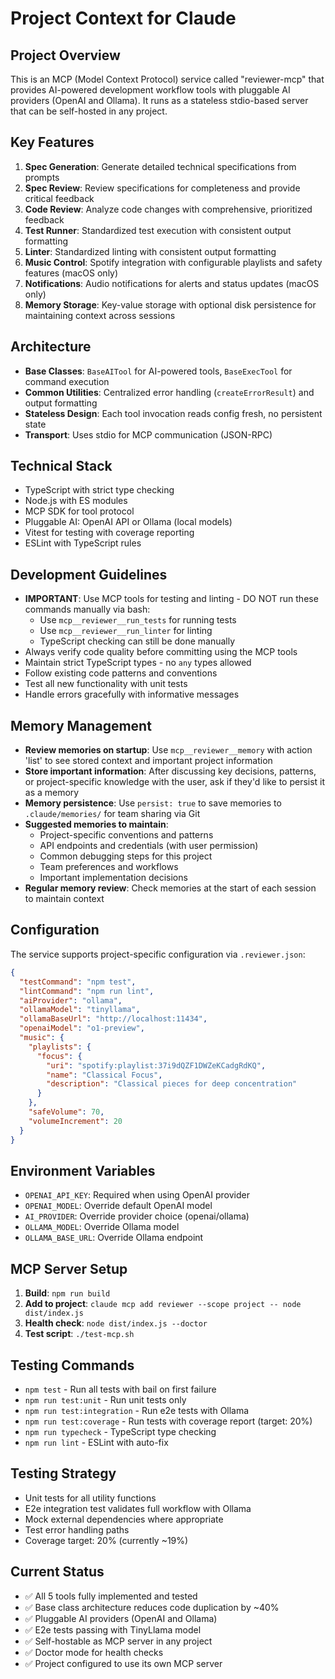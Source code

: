 # Project Context for Claude

## Project Overview
This is an MCP (Model Context Protocol) service called "reviewer-mcp" that provides AI-powered development workflow tools with pluggable AI providers (OpenAI and Ollama). It runs as a stateless stdio-based server that can be self-hosted in any project.

## Key Features
1. **Spec Generation**: Generate detailed technical specifications from prompts
2. **Spec Review**: Review specifications for completeness and provide critical feedback
3. **Code Review**: Analyze code changes with comprehensive, prioritized feedback
4. **Test Runner**: Standardized test execution with consistent output formatting
5. **Linter**: Standardized linting with consistent output formatting
6. **Music Control**: Spotify integration with configurable playlists and safety features (macOS only)
7. **Notifications**: Audio notifications for alerts and status updates (macOS only)
8. **Memory Storage**: Key-value storage with optional disk persistence for maintaining context across sessions

## Architecture
- **Base Classes**: `BaseAITool` for AI-powered tools, `BaseExecTool` for command execution
- **Common Utilities**: Centralized error handling (`createErrorResult`) and output formatting
- **Stateless Design**: Each tool invocation reads config fresh, no persistent state
- **Transport**: Uses stdio for MCP communication (JSON-RPC)

## Technical Stack
- TypeScript with strict type checking
- Node.js with ES modules
- MCP SDK for tool protocol
- Pluggable AI: OpenAI API or Ollama (local models)
- Vitest for testing with coverage reporting
- ESLint with TypeScript rules

## Development Guidelines
- **IMPORTANT**: Use MCP tools for testing and linting - DO NOT run these commands manually via bash:
  - Use `mcp__reviewer__run_tests` for running tests
  - Use `mcp__reviewer__run_linter` for linting
  - TypeScript checking can still be done manually
- Always verify code quality before committing using the MCP tools
- Maintain strict TypeScript types - no `any` types allowed
- Follow existing code patterns and conventions
- Test all new functionality with unit tests
- Handle errors gracefully with informative messages

## Memory Management
- **Review memories on startup**: Use `mcp__reviewer__memory` with action 'list' to see stored context and important project information
- **Store important information**: After discussing key decisions, patterns, or project-specific knowledge with the user, ask if they'd like to persist it as a memory
- **Memory persistence**: Use `persist: true` to save memories to `.claude/memories/` for team sharing via Git
- **Suggested memories to maintain**:
  - Project-specific conventions and patterns
  - API endpoints and credentials (with user permission)
  - Common debugging steps for this project
  - Team preferences and workflows
  - Important implementation decisions
- **Regular memory review**: Check memories at the start of each session to maintain context

## Configuration
The service supports project-specific configuration via `.reviewer.json`:
```json
{
  "testCommand": "npm test",
  "lintCommand": "npm run lint",
  "aiProvider": "ollama",
  "ollamaModel": "tinyllama",
  "ollamaBaseUrl": "http://localhost:11434",
  "openaiModel": "o1-preview",
  "music": {
    "playlists": {
      "focus": {
        "uri": "spotify:playlist:37i9dQZF1DWZeKCadgRdKQ",
        "name": "Classical Focus",
        "description": "Classical pieces for deep concentration"
      }
    },
    "safeVolume": 70,
    "volumeIncrement": 20
  }
}
```

## Environment Variables
- `OPENAI_API_KEY`: Required when using OpenAI provider
- `OPENAI_MODEL`: Override default OpenAI model
- `AI_PROVIDER`: Override provider choice (openai/ollama)
- `OLLAMA_MODEL`: Override Ollama model
- `OLLAMA_BASE_URL`: Override Ollama endpoint

## MCP Server Setup
1. **Build**: `npm run build`
2. **Add to project**: `claude mcp add reviewer --scope project -- node dist/index.js`
3. **Health check**: `node dist/index.js --doctor`
4. **Test script**: `./test-mcp.sh`

## Testing Commands
- `npm test` - Run all tests with bail on first failure
- `npm run test:unit` - Run unit tests only
- `npm run test:integration` - Run e2e tests with Ollama
- `npm run test:coverage` - Run tests with coverage report (target: 20%)
- `npm run typecheck` - TypeScript type checking
- `npm run lint` - ESLint with auto-fix

## Testing Strategy
- Unit tests for all utility functions
- E2e integration test validates full workflow with Ollama
- Mock external dependencies where appropriate
- Test error handling paths
- Coverage target: 20% (currently ~19%)

## Current Status
- ✅ All 5 tools fully implemented and tested
- ✅ Base class architecture reduces code duplication by ~40%
- ✅ Pluggable AI providers (OpenAI and Ollama)
- ✅ E2e tests passing with TinyLlama model
- ✅ Self-hostable as MCP server in any project
- ✅ Doctor mode for health checks
- ✅ Project configured to use its own MCP server